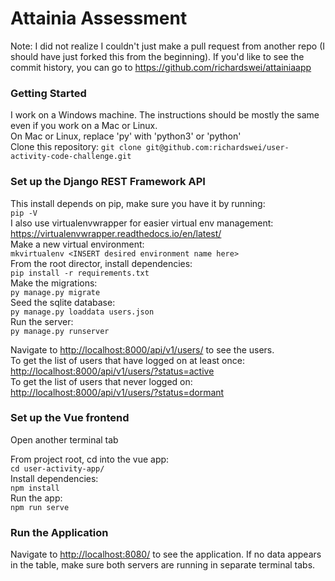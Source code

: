 # Attainia Assessment
Note: I did not realize I couldn't just make a pull request from another repo (I should have just forked this from the beginning). If you'd like to see the commit history, you can go to <https://github.com/richardswei/attainiaapp> 
### Getting Started
I work on a Windows machine. The instructions should be mostly the same even if you work on a Mac or Linux.  
On Mac or Linux, replace 'py' with 'python3' or 'python'  
Clone this repository: 
```git clone git@github.com:richardswei/user-activity-code-challenge.git```

### Set up the Django REST Framework API
This install depends on pip, make sure you have it by running:  
  ```pip -V```  
I also use virtualenvwrapper for easier virtual env management: <https://virtualenvwrapper.readthedocs.io/en/latest/>   
Make a new virtual environment:  
  ```mkvirtualenv <INSERT desired environment name here>```  
From the root director, install dependencies:  
  ```pip install -r requirements.txt```  
Make the migrations:  
  ```py manage.py migrate```  
Seed the sqlite database:  
  ```py manage.py loaddata users.json```   
Run the server:  
  ```py manage.py runserver```  

Navigate to <http://localhost:8000/api/v1/users/> to see the users.  
To get the list of users that have logged on at least once:  
<http://localhost:8000/api/v1/users/?status=active>  
To get the list of users that never logged on:  
<http://localhost:8000/api/v1/users/?status=dormant>

### Set up the Vue frontend
Open another terminal tab

From project root, cd into the vue app:  
  ```cd user-activity-app/```  
Install dependencies:  
  ```npm install```  
Run the app:  
  ```npm run serve``` 

### Run the Application
Navigate to <http://localhost:8080/> to see the application.
If no data appears in the table, make sure both servers are running in separate terminal tabs.
